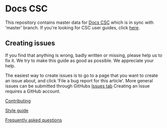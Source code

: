 # Docs CSC

This repository contains master data for
[Docs CSC](https://docs.csc.fi) which is in sync with 'master' branch.
If you're looking for CSC user guides, click [here](https://docs.csc.fi).

## Creating issues

If you find that anything is wrong, badly written or missing, please
help us to fix it. We try to make this guide as good as possible. We
appreciate your help.

The easiest way to create issues is to go to a page that you want to
create an issue about, and click 'File a bug report for this
article'. More general issues can be submitted through GitHubs [Issues tab](https://github.com/CSCfi/csc-user-guide/issues)
Creating an Issue requires a GitHub account.

[Contributing](CONTRIBUTING.md)

[Style guide](STYLEGUIDE.md)

[Frequently asked questions](FAQ.md)
